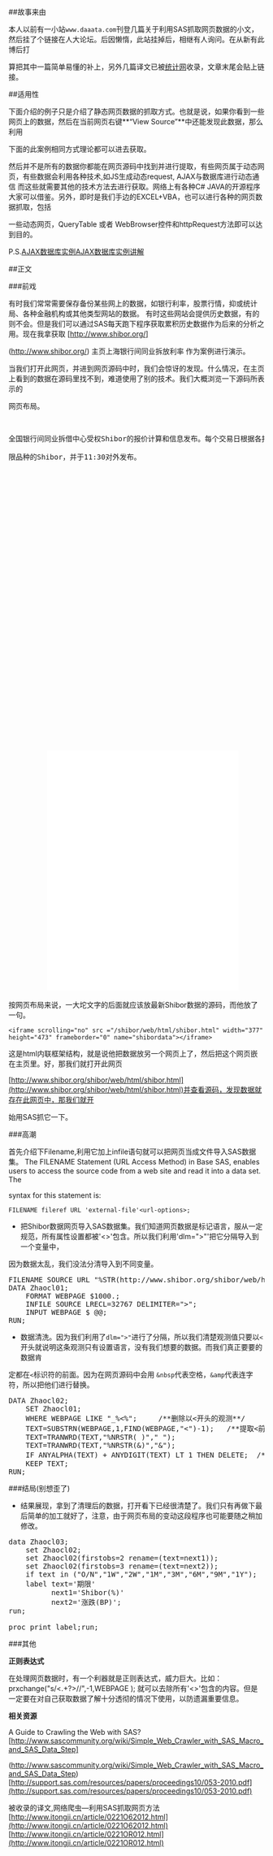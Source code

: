 


##故事来由

本人以前有一小站`www.daaata.com`刊登几篇关于利用SAS抓取网页数据的小文，然后挂了个链接在人大论坛。后因懒惰，此站挂掉后，相继有人询问。在从新有此博后打

算把其中一篇简单易懂的补上，另外几篇译文已被[统计网](http://itongji.cn/)收录，文章末尾会贴上链接。

##适用性

下面介绍的例子只是介绍了静态网页数据的抓取方式。也就是说，如果你看到一些网页上的数据，然后在当前网页右键**“View Source”**中还能发现此数据，那么利用

下面的此案例相同方式理论都可以进去获取。

然后并不是所有的数据你都能在网页源码中找到并进行提取，有些网页属于动态网页，有些数据会利用各种技术,如JS生成动态request, AJAX与数据库进行动态通信
而这些就需要其他的技术方法去进行获取。网络上有各种C# JAVA的开源程序大家可以借鉴。另外，即时是我们手边的EXCEL+VBA，也可以进行各种的网页数据抓取，包括

一些动态网页，QueryTable 或者 WebBrowser控件和httpRequest方法即可以达到目的。

P.S.[AJAX数据库实例](http://www.w3school.com.cn/tiy/t.asp?f=ajax_database)[AJAX数据库实例讲解](http://www.w3school.com.cn/ajax/ajax_database.asp)


##正文

###前戏

有时我们常常需要保存备份某些网上的数据，如银行利率，股票行情，抑或统计局、各种金融机构或其他类型网站的数据。
有时这些网站会提供历史数据，有的则不会。但是我们可以通过SAS每天跑下程序获取累积历史数据作为后来的分析之用。现在我拿获取 [http://www.shibor.org/]

(http://www.shibor.org/) 主页上海银行间同业拆放利率 作为案例进行演示。

当我们打开此网页，并进到网页源码中时，我们会惊讶的发现。什么情况，在主页上看到的数据在源码里找不到，难道使用了别的技术。我们大概浏览一下源码所表示的

网页布局。

<pre>
<p>
全国银行间同业拆借中心受权Shibor的报价计算和信息发布。每个交易日根据各报价行的报价，剔除最高、最低各2家报价，对其余报价进行算术平均计算后，得出每一期

限品种的Shibor，并于11:30对外发布。</p></font></td>
                </tr>
              </table></td>
            </tr>
          </table></td>
          <td width="12"><img src="/shibor/web/html/images/newimages/mainindex_13.gif" width="12" height="440" alt=""></td>
          <td width="302" valign="top">
          
         <iframe scrolling="no" src ="/shibor/web/html/shibor.html" width="377" height="473" frameborder="0" name="shibordata"></iframe>
</pre>

按网页布局来说，一大坨文字的后面就应该放最新Shibor数据的源码，而他放了一句。

    <iframe scrolling="no" src ="/shibor/web/html/shibor.html" width="377" height="473" frameborder="0" name="shibordata"></iframe>


这是html内联框架结构，就是说他把数据放另一个网页上了，然后把这个网页嵌在主页里。好，那我们就打开此网页

[http://www.shibor.org/shibor/web/html/shibor.html](http://www.shibor.org/shibor/web/html/shibor.html)并查看源码，发现数据就存在此网页中，那我们就开

始用SAS抓它一下。

###高潮

首先介绍下Filename,利用它加上infile语句就可以把网页当成文件导入SAS数据集。
The FILENAME Statement (URL Access Method) in Base SAS, enables users to access the source code from a web site and read it into a data set. The 

syntax for this statement is: 

    FILENAME fileref URL 'external-file'<url-options>;
    
*  把Shibor数据网页导入SAS数据集。我们知道网页数据是标记语言，服从一定规范，所有属性设置都被'<>'包含。所以我们利用'dlm=">"'把它分隔导入到一个变量中，

因为数据太乱，我们没法分清导入到不同变量。

<pre>
FILENAME SOURCE URL "%STR(http://www.shibor.org/shibor/web/html/shibor.html)" DEBUG;
DATA Zhaocl01;
	FORMAT WEBPAGE $1000.;
	INFILE SOURCE LRECL=32767 DELIMITER=">";
	INPUT WEBPAGE $ @@;
RUN;
</pre>

*  数据清洗。因为我们利用了`dlm=">"`进行了分隔，所以我们清楚观测值只要以`<`开头就说明这条观测只有设置语言，没有我们想要的数据。而我们真正要要的数据肯

定都在`<`标识符的前面。因为在网页源码中会用 `&nbsp`代表空格，`&amp`代表连字符，所以把他们进行替换。

<pre>
DATA Zhaocl02;
	SET Zhaocl01;
	WHERE WEBPAGE LIKE "_%<%";     /**删除以<开头的观测**/
	TEXT=SUBSTRN(WEBPAGE,1,FIND(WEBPAGE,"<")-1);   /**提取<前面的字符串**/
	TEXT=TRANWRD(TEXT,"%NRSTR(&nbsp;)"," ");
	TEXT=TRANWRD(TEXT,"%NRSTR(&amp;)","&");
	IF ANYALPHA(TEXT) + ANYDIGIT(TEXT) LT 1 THEN DELETE;  /**保留有效观测**/
	KEEP TEXT;
RUN;
</pre>

###结局(别想歪了)

*  结果展现，拿到了清理后的数据，打开看下已经很清楚了。我们只有再做下最后简单的加工就好了，注意，由于网页布局的变动这段程序也可能要随之稍加修改。
<pre>
data Zhaocl03;  
    set Zhaocl02;
    set Zhaocl02(firstobs=2 rename=(text=next1));  
    set Zhaocl02(firstobs=3 rename=(text=next2));  
    if text in ("O/N","1W","2W","1M","3M","6M","9M","1Y");  
    label text='期限'            
          next1='Shibor(%)'       
          next2='涨跌(BP)';   
run; 
 
proc print label;run;
</pre>


###其他

**正则表达式**

在处理网页数据时，有一个利器就是正则表达式，威力巨大。比如：
    prxchange("s/<.+?>//",-1,WEBPAGE ); 
就可以去除所有'<>'包含的内容。但是一定要在对自己获取数据了解十分透彻的情况下使用，以防遗漏重要信息。

**相关资源**

A Guide to Crawling the Web with SAS?
[http://www.sascommunity.org/wiki/Simple_Web_Crawler_with_SAS_Macro_and_SAS_Data_Step]

(http://www.sascommunity.org/wiki/Simple_Web_Crawler_with_SAS_Macro_and_SAS_Data_Step)
[http://support.sas.com/resources/papers/proceedings10/053-2010.pdf](http://support.sas.com/resources/papers/proceedings10/053-2010.pdf)

被收录的译文,网络爬虫—利用SAS抓取网页方法
[http://www.itongji.cn/article/0221O62012.html](http://www.itongji.cn/article/0221O62012.html)
[http://www.itongji.cn/article/0221OR012.html](http://www.itongji.cn/article/0221OR012.html)
